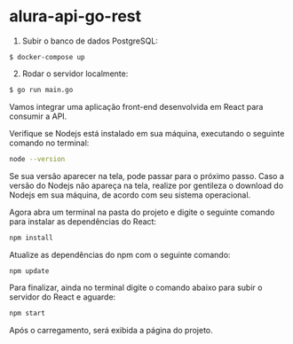 # alura-api-go-rest

1. Subir o banco de dados PostgreSQL:
```shell
$ docker-compose up
```

2. Rodar o servidor localmente:
```sh
$ go run main.go
```

Vamos integrar uma aplicação front-end desenvolvida em React para consumir a API.

Verifique se Nodejs está instalado em sua máquina, executando o seguinte comando no terminal:
```sh
node --version
```

Se sua versão aparecer na tela, pode passar para o próximo passo. Caso a versão do Nodejs não apareça na tela, realize
por gentileza o download do Nodejs em sua máquina, de acordo com seu sistema operacional.

Agora abra um terminal na pasta do projeto e digite o seguinte comando para instalar as dependências do React:
```sh
npm install
```

Atualize as dependências do npm com o seguinte comando:
```sh
npm update
```

Para finalizar, ainda no terminal digite o comando abaixo para subir o servidor do React e aguarde:
```sh
npm start
```

Após o carregamento, será exibida a página do projeto.
